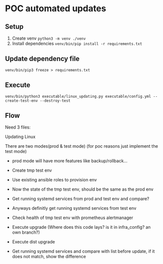 # POC automated updates

## Setup

1. Create venv `python3 -m venv ./venv`
2. Install dependencies `venv/bin/pip install -r requirements.txt`

## Update dependency file

`venv/bin/pip3 freeze > requirements.txt`

## Execute

`venv/bin/python3 executable/linux_updating.py executable/config.yml --create-test-env --destroy-test`

## Flow

Need 3 files:

Updating Linux

There are two modes(prod & test mode) (for poc reasons just implement the test mode)

- prod mode will have more features like backup/rollback...

- Create tmp test env
- Use existing ansible roles to provision env
- Now the state of the tmp test env, should be the same as the prod env
- Get running systemd services from prod and test env and compare?
- Anyways definitly get running systemd services from test env
- Check health of tmp test env with prometheus alertmanager
- Execute upgrade (Where does this code lays? is it in infra_config? an own branch?)
- Execute dist upgrade
- Get running systemd services and compare with list before update, if it does not match, show the difference
